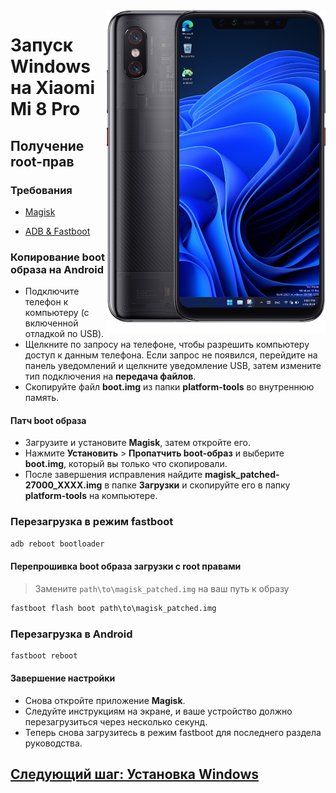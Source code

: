 <img align="right" src="https://github.com/n00b69/woa-equuleus/blob/main/equuleus.png" width="350" alt="Windows 11 running on equuleus">

# Запуск Windows на Xiaomi Mi 8 Pro

## Получение root-прав

### Требования 
- [Magisk](https://github.com/topjohnwu/Magisk/releases/latest)

- [ADB & Fastboot](https://developer.android.com/studio/releases/platform-tools)

### Копирование boot образа на Android
- Подключите телефон к компьютеру (с включенной отладкой по USB).
- Щелкните по запросу на телефоне, чтобы разрешить компьютеру доступ к данным телефона. Если запрос не появился, перейдите на панель уведомлений и щелкните уведомление USB, затем измените тип подключения на **передача файлов**.
- Скопируйте файл **boot.img** из папки **platform-tools** во внутреннюю память.

#### Патч boot образа
- Загрузите и установите **Magisk**, затем откройте его.
- Нажмите **Установить** > **Пропатчить boot-образ** и выберите **boot.img**, который вы только что скопировали.
- После завершения исправления найдите **magisk_patched-27000_XXXX.img** в папке **Загрузки** и скопируйте его в папку **platform-tools** на компьютере.

### Перезагрузка в режим fastboot
```cmd
adb reboot bootloader
```

#### Перепрошивка boot образа загрузки с root правами
> Замените `path\to\magisk_patched.img` на ваш путь к образу
```cmd
fastboot flash boot path\to\magisk_patched.img
```

### Перезагрузка в Android
```cmd
fastboot reboot
```

#### Завершение настройки
- Снова откройте приложение **Magisk**.
- Следуйте инструкциям на экране, и ваше устройство должно перезагрузиться через несколько секунд.
- Теперь снова загрузитесь в режим fastboot для последнего раздела руководства.

## [Следующий шаг: Установка Windows](3-install-ru.md)
